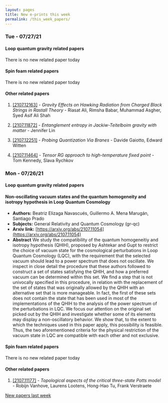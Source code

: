 ```yaml
---
layout: pages
title: New e-prints this week
permalink: /this_week_papers/
---
```




### Tue - 07/27/21

#### Loop quantum gravity related papers

There is no new related paper today 

#### Spin foam related papers

There is no new related paper today 



#### Other related papers

1. [[2107.12163]](https://arxiv.org/abs/2107.12163) - *Gravity Effects on Hawking Radiation from Charged Black Strings in  Rastall Theory* - Riasat Ali, Rimsha Babar, Muhammad Asgher, Syed Asif Ali Shah

1. [[2107.11872]](https://arxiv.org/abs/2107.11872) - *Entanglement entropy in Jackiw-Teitelboim gravity with matter* - Jennifer Lin

1. [[2107.12251]](https://arxiv.org/abs/2107.12251) - *Probing Quantization Via Branes* - Davide Gaiotto, Edward Witten

1. [[2107.11464]](https://arxiv.org/abs/2107.11464) - *Tensor RG approach to high-temperature fixed point* - Tom Kennedy, Slava Rychkov



### Mon - 07/26/21

#### Loop quantum gravity related papers

#### **Non-oscillating vacuum states and the quantum homogeneity and isotropy  hypothesis in Loop Quantum Cosmology**
 - **Authors:** Beatriz Elizaga Navascués, Guillermo A. Mena Marugán, Santiago Prado
 - **Subjects:** General Relativity and Quantum Cosmology (gr-qc)
 - **Arxiv link:** [https://arxiv.org/abs/2107.11054](https://arxiv.org/abs/2107.11054)
 - **Abstract**
 We study the compatibility of the quantum homogeneitiy and isotropy hypothesis (QHIH), proposed by Ashtekar and Gupt to restrict the choice of vacuum state for the cosmological perturbations in Loop Quantum Cosmology (LQC), with the requirement that the selected vacuum should lead to a power spectrum that does not oscillate. We inspect in close detail the procedure that these authors followed to construct a set of states satisfying the QHIH, and how a preferred vacuum can be determined within this set. We find a step that is not univocally specified in this procedure, in relation with the replacement of the set of states that was originally allowed by the QHIH with an alternative set that is more manageable. In fact, the first of these sets does not contain the state that has been used in most of the implementations of the QHIH to the analysis of the power spectrum of the perturbations in LQC. We focus our attention on the original set picked out by the QHIH and investigate whether some of its elements may display a non-oscillatory behavior. We show that, to the extent to which the techniques used in this paper apply, this possibility is feasible. Thus, the two aforementioned criteria for the physical restriction of the vacuum state in LQC are compatible with each other and not exclusive. 

#### Spin foam related papers

There is no new related paper today 



#### Other related papers

1. [[2107.11177]](https://arxiv.org/abs/2107.11177) - *Topological aspects of the critical three-state Potts model* - Robijn Vanhove, Laurens Lootens, Hong-Hao Tu, Frank Verstraete






[New papers last week]({{site.url}}/archived/weekly/pre-print/2021/07/26/archived_weekly_papers.html)